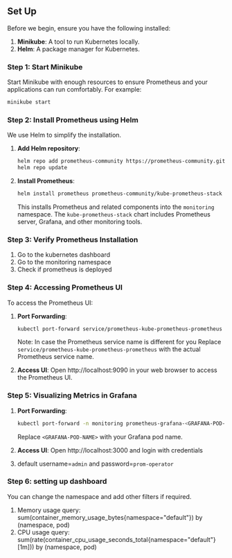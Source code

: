 ## Set Up

Before we begin, ensure you have the following installed:

1. **Minikube**: A tool to run Kubernetes locally.
3. **Helm**: A package manager for Kubernetes.

### Step 1: Start Minikube

Start Minikube with enough resources to ensure Prometheus and your applications can run comfortably. For example:

```bash
minikube start
```

### Step 2: Install Prometheus using Helm

We use Helm to simplify the installation.

1. **Add Helm repository**:
   ```bash
   helm repo add prometheus-community https://prometheus-community.github.io/helm-charts
   helm repo update
   ```

2. **Install Prometheus**:
   ```bash
   helm install prometheus prometheus-community/kube-prometheus-stack --namespace monitoring
   ```

   This installs Prometheus and related components into the `monitoring` namespace. The `kube-prometheus-stack` chart includes Prometheus server, Grafana, and other monitoring tools.

### Step 3: Verify Prometheus Installation

1. Go to the kubernetes dashboard 
2. Go to the monitoring namespace
3. Check if prometheus is deployed

### Step 4: Accessing Prometheus UI

To access the Prometheus UI:

1. **Port Forwarding**:
   ```bash
   kubectl port-forward service/prometheus-kube-prometheus-prometheus 9090:9090 -n monitoring
   ```
   Note: In case the Prometheus service name is different for you Replace `service/prometheus-kube-prometheus-prometheus` with the actual Prometheus service name.

2. **Access UI**: Open http://localhost:9090 in your web browser to access the Prometheus UI.

### Step 5: Visualizing Metrics in Grafana

1. **Port Forwarding**:
   ```bash
   kubectl port-forward -n monitoring prometheus-grafana-<GRAFANA-POD-NAME> 3000
   ```
   Replace `<GRAFANA-POD-NAME>` with your Grafana pod name.

2. **Access UI**: Open http://localhost:3000 and login with credentials 
3. default username=`admin` and password=`prom-operator`

### Step 6: setting up dashboard
You can change the namespace and add other filters if required.
1. Memory usage query: sum(container_memory_usage_bytes{namespace="default"}) by (namespace, pod)
2. CPU usage query: sum(rate(container_cpu_usage_seconds_total{namespace="default"}[1m])) by (namespace, pod)